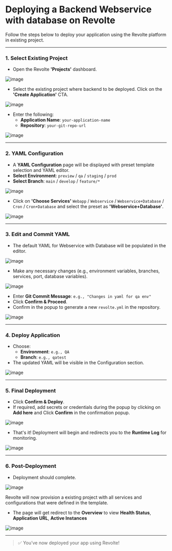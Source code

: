 # Deploying a Backend Webservice with database on Revolte

Follow the steps below to deploy your application using the Revolte platform in existing project.

---

### 1. Select Existing Project
- Open the Revolte **'Projects'** dashboard.

![image](https://github.com/user-attachments/assets/0d5bb590-9194-4872-97af-4acd71fde844)

- Select the existing project where backend to be deployed. Click on the **'Create Application'** CTA.

![image](https://github.com/user-attachments/assets/729887f2-7020-42e4-859a-e97178ff97b0)

- Enter the following:
  - **Application Name**: `your-application-name`
  - **Repository**: `your-git-repo-url`

![image](https://github.com/user-attachments/assets/e05e06c6-6cfb-40bf-bfa1-7bceb0a3d6a0)

---

### 2. YAML Configuration
- A **YAML Configuration** page will be displayed with preset template selection and YAML editor.
- **Select Environment**: `preview` / `qa` / `staging` / `prod`
- **Select Branch**: `main` / `develop` / `feature/*`

![image](https://github.com/user-attachments/assets/ad9da7ef-b29d-4d7d-94c5-9f9c7b9c4ed7)


- Click on **'Choose Services'**  `Webapp` / `Webservice` / `Webservice+Database` / `Cron` / `Cron+Database` and select the preset as **'Webservice+Database'**.

![image](https://github.com/user-attachments/assets/1f0434aa-e02f-4e4f-91d9-73647f5be91c)

---

### 3. Edit and Commit YAML
- The default YAML for Webservice with Database will be populated in the editor.

![image](https://github.com/user-attachments/assets/061c6b8c-84af-422e-b7eb-b4c970882627)


- Make any necessary changes (e.g., environment variables, branches, services, port, database variables).

![image](https://github.com/user-attachments/assets/0adc754b-3cc1-45b1-b84c-fb66a7c44c94)


- Enter **Git Commit Message**: `e.g., "Changes in yaml for qa env"`
- Click **Confirm & Proceed**.
- Confirm in the popup to generate a new `revolte.yml` in the repository.

![image](https://github.com/user-attachments/assets/28c641f1-f9f8-4ca3-b5f5-0005d02262ef)


---

### 4. Deploy Application
- Choose:
  - **Environment**: `e.g., QA`
  - **Branch**: `e.g., qatest`
- The updated YAML will be visible in the Configuration section.

![image](https://github.com/user-attachments/assets/0d9a940d-b2cb-42c0-a592-d659e61be802)

---

### 5. Final Deployment
- Click **Confirm & Deploy**.
- If required, add secrets or credentials during the popup by clicking on **Add here** and Click **Confirm** in the confirmation popup.

![image](https://github.com/user-attachments/assets/deef9af5-054a-4f22-a391-eb052993fe47)


- That's it! Deployment will begin and redirects you to the **Runtime Log** for monitoring.

![image](https://github.com/user-attachments/assets/b536afc1-ef4e-4158-adf2-758f3875c5c4)


---

### 6. Post-Deployment
- Deployment should complete.

![image](https://github.com/user-attachments/assets/a78a745b-77cc-4eb8-b39c-30d81bc3f9c4)

Revolte will now provision a existing project with all services and configurations that were defined in the template.

- The page will get redirect to the **Overview** to view **Health Status**, **Application URL**, **Active Instances**

![image](https://github.com/user-attachments/assets/5b7185fe-c5bf-42e0-8f5a-8cab41ecc9a5)


---

> ✅ You’ve now deployed your app using Revolte!
